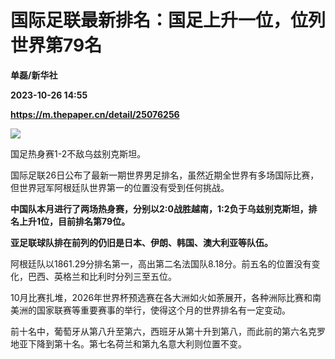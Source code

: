 # 国际足联最新排名：国足上升一位，位列世界第79名
**单磊/新华社**

**2023-10-26 14:55**

**https://m.thepaper.cn/detail/25076256**

![](https://imagecloud.thepaper.cn/thepaper/image/275/794/48.jpg)

国足热身赛1-2不敌乌兹别克斯坦。

国际足联26日公布了最新一期世界男足排名，虽然近期全世界有多场国际比赛，但世界冠军阿根廷队世界第一的位置没有受到任何挑战。

**中国队本月进行了两场热身赛，分别以2:0战胜越南，1:2负于乌兹别克斯坦，排名上升1位，目前排名第79位。**

**亚足联球队排在前列的仍旧是日本、伊朗、韩国、澳大利亚等队伍。**

阿根廷队以1861.29分排名第一，高出第二名法国队8.18分。前五名的位置没有变化，巴西、英格兰和比利时分列三至五位。

10月比赛扎堆，2026年世界杯预选赛在各大洲如火如荼展开，各种洲际比赛和南美洲的国家联赛等重要赛事的举行，使得这个月的世界排名有一定变动。

前十名中，葡萄牙从第八升至第六，西班牙从第十升到第八，而此前的第六名克罗地亚下降到第十名。第七名荷兰和第九名意大利则位置不变。